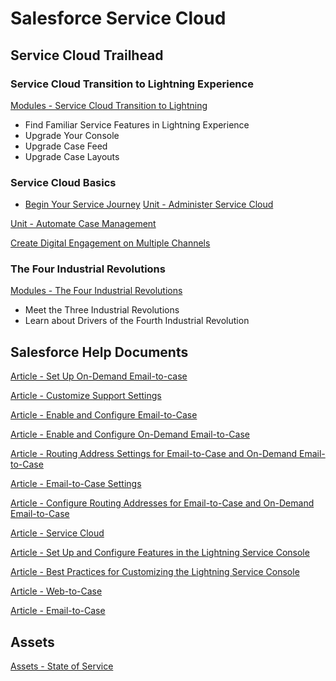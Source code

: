 # Salesforce Service Cloud

## Service Cloud Trailhead

### Service Cloud Transition to Lightning Experience

[Modules - Service Cloud Transition to Lightning](https://trailhead.salesforce.com/modules/service_trans)

* Find Familiar Service Features in Lightning Experience
* Upgrade Your Console
* Upgrade Case Feed
* Upgrade Case Layouts

### Service Cloud Basics

* [Begin Your Service Journey](https://trailhead.salesforce.com/modules/service_lex/units/service_lex_cloud)
[Unit - Administer Service Cloud](https://trailhead.salesforce.com/modules/service_lex/units/service_lex_connect)

[Unit - Automate Case Management](https://trailhead.salesforce.com/modules/service_lex/units/service_lex_case_manage)

[Create Digital Engagement on Multiple Channels](https://trailhead.salesforce.com/modules/service_lex/units/service_lex_channels)


### The Four Industrial Revolutions

[Modules - The Four Industrial Revolutions](https://trailhead.salesforce.com/modules/learn-about-the-fourth-industrial-revolution)

* Meet the Three Industrial Revolutions
* Learn about Drivers of the Fourth Industrial Revolution

## Salesforce Help Documents

[Article - Set Up On-Demand Email-to-case](https://help.salesforce.com/articleView?id=customizesupport_ondemand_email_to_case.htm&type=5)

[Article - Customize Support Settings](https://help.salesforce.com/articleView?id=customize_supportrules.htm&type=5)

[Article - Enable and Configure Email-to-Case](https://help.salesforce.com/articleView?id=customizesupport_enabling_email_to_case.htm&type=5)

[Article - Enable and Configure On-Demand Email-to-Case](https://help.salesforce.com/articleView?id=customizesupport_enabling_on_demand_email_to_case.htm&type=5)

[Article - Routing Address Settings for Email-to-Case and On-Demand Email-to-Case](https://help.salesforce.com/articleView?id=customizesupport_routing_address_settings.htm&type=5)

[Article - Email-to-Case Settings](https://help.salesforce.com/articleView?id=customizesupport_email_to_case_settings.htm&type=5)

[Article - Configure Routing Addresses for Email-to-Case and On-Demand Email-to-Case](https://help.salesforce.com/articleView?id=customizesupport_configuring_routing_addresses.htm&type=5)

[Article - Service Cloud](https://help.salesforce.com/articleView?id=service_cloud.htm)

[Article - Set Up and Configure Features in the Lightning Service Console](https://help.salesforce.com/articleView?id=console_lex_service_setup.htm)

[Article - Best Practices for Customizing the Lightning Service Console](https://help.salesforce.com/articleView?id=console_lex_service_customize.htm)

[Article - Web-to-Case](https://help.salesforce.com/articleView?id=customize_casecapture.htm)

[Article - Email-to-Case](https://help.salesforce.com/articleView?id=customizesupport_email.htm)





## Assets

[Assets - State of Service](https://a.sfdcstatic.com/content/dam/www/ocms/assets/pdf/misc/state-of-service-e-book-2017.pdf)
